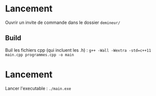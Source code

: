 # Lancement

Ouvrir un invite de commande dans le dossier `demineur/`

## Build

Buil les fichiers cpp (qui incluent les .h) : `g++ -Wall -Wextra -std=c++11 main.cpp programmes.cpp -o main`

# Lancement

Lancer l'executable : `./main.exe`
